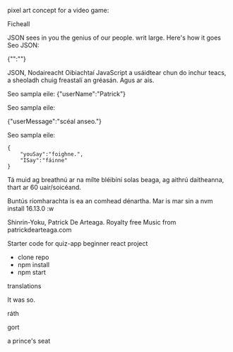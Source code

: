 




pixel art concept for a video game:

Ficheall


JSON  sees in you the genius of our people.
writ large.
Here's how it goes
Seo JSON:

{"":""}

JSON, Nodaireacht Oibiachtaí JavaScript
a usáidtear chun do inchur teacs, a sheoladh chuig freastalí an gréasán.
Agus ar ais.

Seo sampla eile:
{"userName":"Patrick"}

Seo sampla eile:

{"userMessage":"scéal anseo."}



Seo sampla eile:


	{
		"youSay":"foighne.",
		"ISay":"fáinne"
	}


Tá muid ag breathnú ar na mílte bléibíní solas beaga, ag aithrú daitheanna, thart ar 60 uair/soicéand.

Buntús ríomharachta is ea an comhead dénartha.
Mar is mar sin a  nvm install 16.13.0
:w










Shinrin-Yoku, Patrick De Arteaga.
Royalty free Music from patrickdearteaga.com 


Starter code for quiz-app beginner react project

- clone repo
- npm install
- npm start

translations

It was so.

ráth 


gort


a prince's seat



